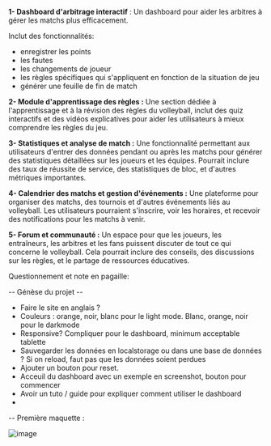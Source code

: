 **1- Dashboard d'arbitrage interactif** : Un dashboard pour aider les arbitres à gérer les matchs plus efficacement. 

Inclut des fonctionnalités:
- enregistrer les points
- les fautes
- les changements de joueur
- les règles spécifiques qui s'appliquent en fonction de la situation de jeu
- générer une feuille de fin de match

**2- Module d'apprentissage des règles :** Une section dédiée à l'apprentissage et à la révision des règles du volleyball, inclut des quiz interactifs et des vidéos explicatives pour aider les utilisateurs à mieux comprendre les règles du jeu.

**3- Statistiques et analyse de match :** Une fonctionnalité permettant aux utilisateurs d'entrer des données pendant ou après les matchs pour générer des statistiques détaillées sur les joueurs et les équipes. Pourrait inclure des taux de réussite de service, des statistiques de bloc, et d'autres métriques importantes.

**4- Calendrier des matchs et gestion d'événements :** Une plateforme pour organiser des matchs, des tournois et d'autres événements liés au volleyball. Les utilisateurs pourraient s'inscrire, voir les horaires, et recevoir des notifications pour les matchs à venir.

**5- Forum et communauté :** Un espace pour que les joueurs, les entraîneurs, les arbitres et les fans puissent discuter de tout ce qui concerne le volleyball. Cela pourrait inclure des conseils, des discussions sur les règles, et le partage de ressources éducatives.


Questionnement et note en pagaille: 

-- Génèse du projet -- 
- Faire le site en anglais ?
- Couleurs : orange, noir, blanc pour le light mode. Blanc, orange, noir pour le darkmode
- Responsive? Compliquer pour le dashboard, minimum acceptable tablette
- Sauvegarder les données en localstorage ou dans une base de données ? Si on reload, faut pas que les données soient perdues
- Ajouter un bouton pour reset.
- Acceuil du dashboard avec un exemple en screenshot, bouton pour commencer
- Avoir un tuto / guide pour expliquer comment utiliser le dashboard
- 


  --
  Première maquette :

  ![image](https://github.com/Oiwawa/spike-hub/assets/78601126/503ed860-65a4-488b-9c9b-f6b25f2cfb57)
